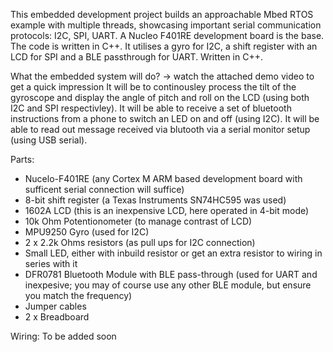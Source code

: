 
This embedded development project builds an approachable Mbed RTOS example with multiple threads, showcasing important serial communication protocols: I2C, SPI, UART. 
A Nucleo F401RE development board is the base. The code is written in C++.
It utilises a gyro for I2C, a shift register with an LCD for SPI and a BLE passthrough for UART. Written in C++.

What the embedded system will do? -> watch the attached demo video to get a quick impression
It will be to continousley process the tilt of the gyroscope and display the angle of pitch and roll on the LCD (using both I2C and SPI respectivley).
It will be able to receive a set of bluetooth instructions from a phone to switch an LED on and off (using I2C).
It will be able to read out message received via blutooth via a serial monitor setup (using USB serial).

Parts: 
- Nucelo-F401RE (any Cortex M ARM based development board with sufficent serial connection will suffice)
- 8-bit shift register (a Texas Instruments SN74HC595 was used)
- 1602A LCD (this is an inexpensive LCD, here operated in 4-bit mode)
- 10k Ohm Potentionometer (to manage contrast of LCD)
- MPU9250 Gyro (used for I2C)
- 2 x 2.2k Ohms resistors (as pull ups for I2C connection)
- Small LED, either with inbuild resistor or get an extra resistor to wiring in series with it
- DFR0781 Bluetooth Module with BLE pass-through (used for UART and inexpesive; you may of course use any other BLE module, but ensure you match the frequency)
- Jumper cables
- 2 x Breadboard

Wiring:
To be added soon

